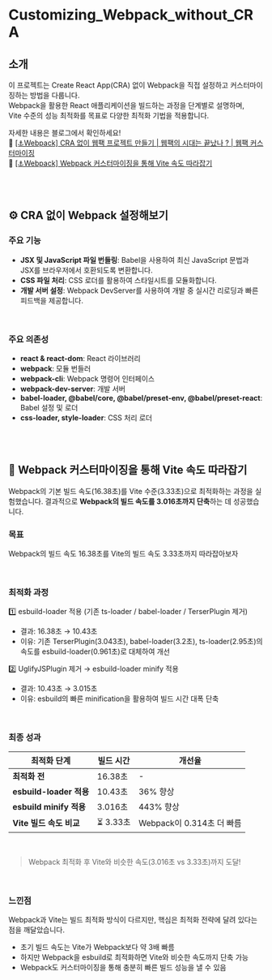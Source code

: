 # Customizing_Webpack_without_CRA

## 소개

이 프로젝트는 Create React App(CRA) 없이 Webpack을 직접 설정하고 커스터마이징하는 방법을 다룹니다. <br/>
Webpack을 활용한 React 애플리케이션을 빌드하는 과정을 단계별로 설명하며, <br/>
Vite 수준의 성능 최적화를 목표로 다양한 최적화 기법을 적용합니다. <br/>

자세한 내용은 블로그에서 확인하세요! <br/>
🔗 [[⚓️Webpack] CRA 없이 웹팩 프로젝트 만들기 | 웹팩의 시대는 끝났나 ? | 웹팩 커스터마이징](https://hyorish03.tistory.com/44) <br/>
🔗 [[⚓️Webpack] Webpack 커스터마이징을 통해 Vite 속도 따라잡기](https://hyorish03.tistory.com/45)

<br/>
<br/>

## ⚙️ CRA 없이 Webpack 설정해보기

### 주요 기능

- **JSX 및 JavaScript 파일 번들링**: Babel을 사용하여 최신 JavaScript 문법과 JSX를 브라우저에서 호환되도록 변환합니다.
- **CSS 파일 처리**: CSS 로더를 활용하여 스타일시트를 모듈화합니다.
- **개발 서버 설정**: Webpack DevServer를 사용하여 개발 중 실시간 리로딩과 빠른 피드백을 제공합니다.

<br/>

### 주요 의존성

- **react & react-dom**: React 라이브러리
- **webpack**: 모듈 번들러
- **webpack-cli**: Webpack 명령어 인터페이스
- **webpack-dev-server**: 개발 서버
- **babel-loader, @babel/core, @babel/preset-env, @babel/preset-react**: Babel 설정 및 로더
- **css-loader, style-loader**: CSS 처리 로더

<br/>
<br/>

## 🚀 Webpack 커스터마이징을 통해 Vite 속도 따라잡기

Webpack의 기본 빌드 속도(16.38초)를 Vite 수준(3.33초)으로 최적화하는 과정을 실험했습니다.
결과적으로 **Webpack의 빌드 속도를 3.016초까지 단축**하는 데 성공했습니다.

### 목표

Webpack의 빌드 속도 16.38초를 Vite의 빌드 속도 3.33초까지 따라잡아보자

<br/>

### 최적화 과정

1️⃣ esbuild-loader 적용 (기존 ts-loader / babel-loader / TerserPlugin 제거)

- 결과: 16.38초 → 10.43초
- 이유: 기존 TerserPlugin(3.043초), babel-loader(3.2초), ts-loader(2.95초)의 속도를 esbuild-loader(0.961초)로 대체하여 개선

2️⃣ UglifyJSPlugin 제거 → esbuild-loader minify 적용

- 결과: 10.43초 → 3.015초
- 이유: esbuild의 빠른 minification을 활용하여 빌드 시간 대폭 단축

<br/>

### 최종 성과

| 최적화 단계             | 빌드 시간 | 개선율                    |
| ----------------------- | --------- | ------------------------- |
| **최적화 전**           | 16.38초   | -                         |
| **esbuild-loader 적용** | 10.43초   | 36% 향상                  |
| **esbuild minify 적용** | 3.016초   | 443% 향상                 |
| **Vite 빌드 속도 비교** | ⏳ 3.33초 | Webpack이 0.314초 더 빠름 |

<br/>

> Webpack 최적화 후 Vite와 비슷한 속도(3.016초 vs 3.33초)까지 도달!

<br/>

### 느낀점

Webpack과 Vite는 빌드 최적화 방식이 다르지만, 핵심은 최적화 전략에 달려 있다는 점을 깨달았습니다.

- 초기 빌드 속도는 Vite가 Webpack보다 약 3배 빠름
- 하지만 Webpack을 esbuild로 최적화하면 Vite와 비슷한 속도까지 단축 가능
- Webpack도 커스터마이징을 통해 충분히 빠른 빌드 성능을 낼 수 있음
